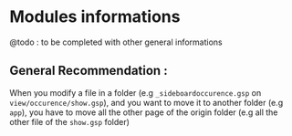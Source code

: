 # Modules informations

@todo : to be completed with other general informations

## General Recommendation :

When you modify a file in a folder (e.g `_sideboardoccurence.gsp` on `view/occurence/show.gsp`), and you want to move it to another folder (e.g `app`), you have to move all the other page of the origin folder (e.g all the other file of the `show.gsp` folder)